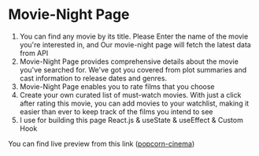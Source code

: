 <h1>Movie-Night Page</h1>
<ol>
  <li>You can find any movie by its title. Please Enter the name of the movie you're interested in, and Our movie-night page will fetch the latest data from API</li>
  <li>Movie-Night Page provides comprehensive details about the movie you've searched for. We've got you covered from plot summaries and cast information to release dates and genres.</li>
  <li>Movie-Night Page enables you to rate films that you choose</li>
  <li>Create your own curated list of must-watch movies. With just a click after rating this movie, you can add movies to your watchlist, making it easier than ever to       keep track of the films you intend to see</li>
  <li>I use for building this page React.js & useState & useEffect & Custom Hook</li>
</ol>
You can find live preview from this link (<a href='popcorn-cinema.netlify.app'>popcorn-cinema</a>)
